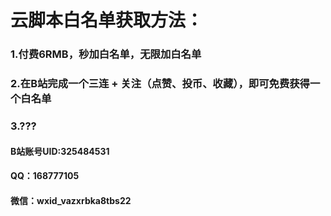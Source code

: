 # 云脚本白名单获取方法：
### 1.付费6RMB，秒加白名单，无限加白名单
### 2.在B站完成一个三连 + 关注（点赞、投币、收藏），即可免费获得一个白名单
### 3.???
#### B站账号UID:325484531
#### QQ：168777105
#### 微信：wxid_vazxrbka8tbs22